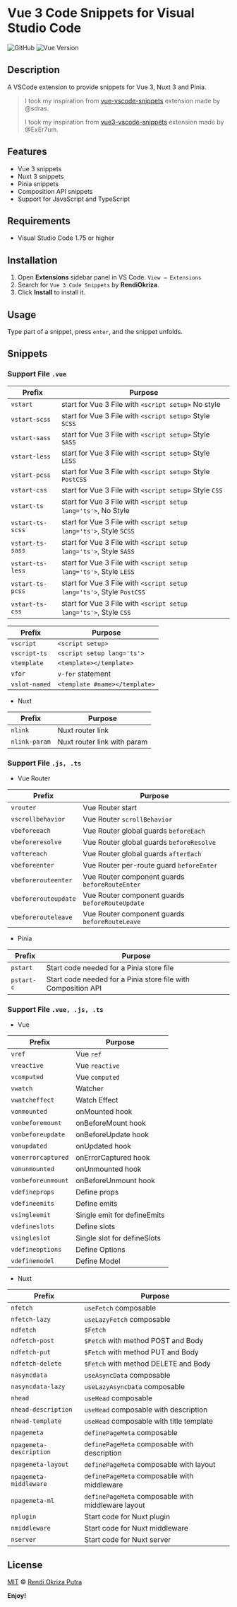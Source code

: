 # Vue 3 Code Snippets for Visual Studio Code

![GitHub](https://img.shields.io/github/license/okriiza/Vue-3-Code-Snippets)
![Vue Version](https://img.shields.io/badge/vue-3-%234FC08D?logo=vuedotjs)

## Description

A VSCode extension to provide snippets for Vue 3, Nuxt 3 and Pinia.

> I took my inspiration from [vue-vscode-snippets](https://github.com/sdras/vue-vscode-snippets) extension made by @sdras.
>
> I took my inspiration from [vue3-vscode-snippets](https://github.com/ExEr7um/vue3-vscode-snippets) extension made by @ExEr7um.

## Features

- Vue 3 snippets
- Nuxt 3 snippets
- Pinia snippets
- Composition API snippets
- Support for JavaScript and TypeScript

## Requirements

- Visual Studio Code 1.75 or higher

## Installation

1. Open **Extensions** sidebar panel in VS Code. `View → Extensions`
2. Search for `Vue 3 Code Snippets` by **RendiOkriza**.
3. Click **Install** to install it.

## Usage

Type part of a snippet, press `enter`, and the snippet unfolds.

## Snippets

### Support File `.vue`

| Prefix           | Purpose                                                               |
| ---------------- | --------------------------------------------------------------------- |
| `vstart`         | start for Vue 3 File with `<script setup>` No style                   |
| `vstart-scss`    | start for Vue 3 File with `<script setup>` Style `SCSS`               |
| `vstart-sass`    | start for Vue 3 File with `<script setup>` Style `SASS`               |
| `vstart-less`    | start for Vue 3 File with `<script setup>` Style `LESS`               |
| `vstart-pcss`    | start for Vue 3 File with `<script setup>` Style `PostCSS`            |
| `vstart-css`     | start for Vue 3 File with `<script setup>` Style `CSS`                |
| `vstart-ts`      | start for Vue 3 File with `<script setup lang='ts'>`, No Style        |
| `vstart-ts-scss` | start for Vue 3 File with `<script setup lang='ts'>`, Style `SCSS`    |
| `vstart-ts-sass` | start for Vue 3 File with `<script setup lang='ts'>`, Style `SASS`    |
| `vstart-ts-less` | start for Vue 3 File with `<script setup lang='ts'>`, Style `LESS`    |
| `vstart-ts-pcss` | start for Vue 3 File with `<script setup lang='ts'>`, Style `PostCSS` |
| `vstart-ts-css`  | start for Vue 3 File with `<script setup lang='ts'>`, Style `CSS`     |

| Prefix        | Purpose                       |
| ------------- | ----------------------------- |
| `vscript`     | `<script setup>`              |
| `vscript-ts`  | `<script setup lang='ts'>`    |
| `vtemplate`   | `<template></template>`       |
| `vfor`        | `v-for` statement             |
| `vslot-named` | `<template #name></template>` |

- Nuxt

| Prefix        | Purpose                     |
| ------------- | --------------------------- |
| `nlink`       | Nuxt router link            |
| `nlink-param` | Nuxt router link with param |

### Support File `.js, .ts`

- Vue Router

| Prefix               | Purpose                                         |
| -------------------- | ----------------------------------------------- |
| `vrouter`            | Vue Router start                                |
| `vscrollbehavior`    | Vue Router `scrollBehavior`                     |
| `vbeforeeach`        | Vue Router global guards `beforeEach`           |
| `vbeforeresolve`     | Vue Router global guards `beforeResolve`        |
| `vaftereach`         | Vue Router global guards `afterEach`            |
| `vbeforeenter`       | Vue Router per-route guard `beforeEnter`        |
| `vbeforerouteenter`  | Vue Router component guards `beforeRouteEnter`  |
| `vbeforerouteupdate` | Vue Router component guards `beforeRouteUpdate` |
| `vbeforerouteleave`  | Vue Router component guards `beforeRouteLeave`  |

- Pinia

| Prefix     | Purpose                                                       |
| ---------- | ------------------------------------------------------------- |
| `pstart`   | Start code needed for a Pinia store file                      |
| `pstart-c` | Start code needed for a Pinia store file with Composition API |

### Support File `.vue, .js, .ts`

- Vue

| Prefix             | Purpose                     |
| ------------------ | --------------------------- |
| `vref`             | Vue `ref`                   |
| `vreactive`        | Vue `reactive`              |
| `vcomputed`        | Vue `computed`              |
| `vwatch`           | Watcher                     |
| `vwatcheffect`     | Watch Effect                |
| `vonmounted`       | onMounted hook              |
| `vonbeforemount`   | onBeforeMount hook          |
| `vonbeforeupdate`  | onBeforeUpdate hook         |
| `vonupdated`       | onUpdated hook              |
| `vonerrorcaptured` | onErrorCaptured hook        |
| `vonunmounted`     | onUnmounted hook            |
| `vonbeforeunmount` | onBeforeUnmount hook        |
| `vdefineprops`     | Define props                |
| `vdefineemits`     | Define emits                |
| `vsingleemit`      | Single emit for defineEmits |
| `vdefineslots`     | Define slots                |
| `vsingleslot`      | Single slot for defineSlots |
| `vdefineoptions`   | Define Options              |
| `vdefinemodel`     | Define Model                |

- Nuxt

| Prefix                  | Purpose                                            |
| ----------------------- | -------------------------------------------------- |
| `nfetch`                | `useFetch` composable                              |
| `nfetch-lazy`           | `useLazyFetch` composable                          |
| `ndfetch    `           | `$Fetch`                                           |
| `ndfetch-post`          | `$Fetch` with method POST and Body                 |
| `ndfetch-put`           | `$Fetch` with method PUT and Body                  |
| `ndfetch-delete`        | `$Fetch` with method DELETE and Body               |
| `nasyncdata`            | `useAsyncData` composable                          |
| `nasyncdata-lazy`       | `useLazyAsyncData` composable                      |
| `nhead`                 | `useHead` composable                               |
| `nhead-description`     | `useHead` composable with description              |
| `nhead-template`        | `useHead` composable with title template           |
| `npagemeta`             | `definePageMeta` composable                        |
| `npagemeta-description` | `definePageMeta` composable with description       |
| `npagemeta-layout`      | `definePageMeta` composable with layout            |
| `npagemeta-middleware`  | `definePageMeta` composable with middleware        |
| `npagemeta-ml`          | `definePageMeta` composable with middleware layout |
| `nplugin`               | Start code for Nuxt plugin                         |
| `nmiddleware`           | Start code for Nuxt middleware                     |
| `nserver`               | Start code for Nuxt server                         |

## License

[MIT](https://github.com/okriiza/Vue-3-Code-Snippets/blob/main/LICENSE) © [Rendi Okriza Putra](https://github.com/okriiza)

**Enjoy!**
